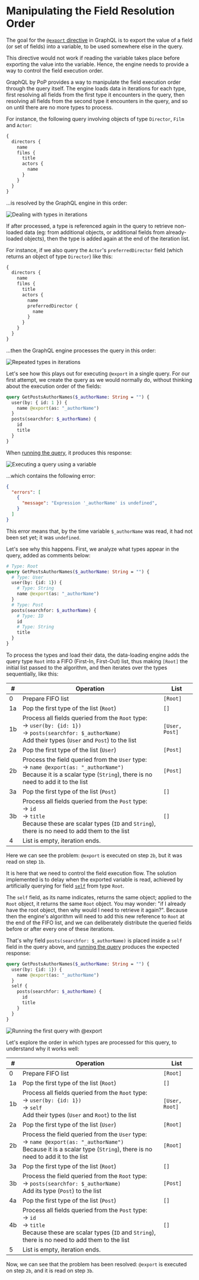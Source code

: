 # Manipulating the Field Resolution Order

The goal for the [`@export` directive](/docs/operational/export) in GraphQL is to export the value of a field (or set of fields) into a variable, to be used somewhere else in the query. 

This directive would not work if reading the variable takes place before exporting the value into the variable. Hence, the engine needs to provide a way to control the field execution order. 

GraphQL by PoP provides a way to manipulate the field execution order through the query itself. The engine loads data in iterations for each type, first resolving all fields from the first type it encounters in the query, then resolving all fields from the second type it encounters in the query, and so on until there are no more types to process. 

For instance, the following query involving objects of type `Director`, `Film` and `Actor`:

```graphql
{
  directors {
    name
    films {
      title
      actors {
        name
      }
    }
  }
}
```

...is resolved by the GraphQL engine in this order:

![Dealing with types in iterations](/images/dataloading-engine-type-iterations.png "Dealing with types in iterations")

If after processed, a type is referenced again in the query to retrieve non-loaded data (eg: from additional objects, or additional fields from already-loaded objects), then the type is added again at the end of the iteration list.

For instance, if we also query the `Actor`'s `preferredDirector` field (which returns an object of type `Director`) like this:

```graphql
{
  directors {
    name
    films {
      title
      actors {
        name
        preferredDirector {
          name
        }
      }
    }
  }
}
```

...then the GraphQL engine processes the query in this order:

![Repeated types in iterations](/images/dataloading-engine-repeated-type-iterations.png "Repeated types in iterations")

Let's see how this plays out for executing `@export` in a single query. For our first attempt, we create the query as we would normally do, without thinking about the execution order of the fields:

```graphql
query GetPostsAuthorNames($_authorName: String = "") {
  user(by: { id: 1 }) {
    name @export(as: "_authorName")
  }
  posts(searchfor: $_authorName) {
    id
    title
  }
}
```

When [running the query](https://newapi.getpop.org/graphiql/?query=query%20GetPostsAuthorNames(%24_authorName%3A%20String%20%3D%20%22%22)%20%7B%0A%20%20user(by:{id%3A%201})%20%7B%0A%20%20%20%20name%20%40export(as%3A%20%22_authorName%22)%0A%20%20%7D%0A%20%20posts(searchfor%3A%20%24_authorName)%20%7B%0A%20%20%20%20id%0A%20%20%20%20title%0A%20%20%7D%0A%7D&operationName=GetPostsAuthorNames), it produces this response:

![Executing a query using a variable](/images/third-query.png)

...which contains the following error:

```json
{
  "errors": [
    {
      "message": "Expression '_authorName' is undefined",
    }
  ]
}
```

This error means that, by the time variable `$_authorName` was read, it had not been set yet; it was `undefined`.

Let's see why this happens. First, we analyze what types appear in the query, added as comments below:

```graphql
# Type: Root
query GetPostsAuthorNames($_authorName: String = "") {
  # Type: User
  user(by: {id: 1}) {
    # Type: String
    name @export(as: "_authorName")
  }
  # Type: Post
  posts(searchfor: $_authorName) {
    # Type: ID
    id
    # Type: String
    title
  }
}
```

To process the types and load their data, the data-loading engine adds the query type `Root` into a FIFO (First-In, First-Out) list, thus making `[Root]` the initial list passed to the algorithm, and then iterates over the types sequentially, like this:

<table class="table">
<thead>
<tr>
<th>#</th><th>Operation</th><th>List</th>
</tr>
</thead>
<tbody>
<tr><td>0</td><td>Prepare FIFO list</td><td><code>[Root]</code></td></tr>
<tr><td>1a</td><td>Pop the first type of the list (<code>Root</code>)</td><td><code>[]</code></td></tr>
<tr><td>1b</td><td>Process all fields queried from the <code>Root</code> type:<br/>→ <code>user(by: {id: 1})</code><br/>→ <code>posts(searchfor: $_authorName)</code><br/>Add their types (<code>User</code> and <code>Post</code>) to the list</td><td><code>[User, Post]</code></td></tr>
<tr><td>2a</td><td>Pop the first type of the list (<code>User</code>)</td><td><code>[Post]</code></td></tr>
<tr><td>2b</td><td>Process the field queried from the <code>User</code> type:<br/>→ <code>name @export(as: "_authorName")</code><br/>Because it is a scalar type (<code>String</code>), there is no need to add it to the list</td><td><code>[Post]</code></td></tr>
<tr><td>3a</td><td>Pop the first type of the list (<code>Post</code>)</td><td><code>[]</code></td></tr>
<tr><td>3b</td><td>Process all fields queried from the <code>Post</code> type:<br/>→ <code>id</code><br/>→ <code>title</code><br/>Because these are scalar types (<code>ID</code> and <code>String</code>), there is no need to add them to the list</td><td><code>[]</code></td></tr>
<tr><td>4</td><td>List is empty, iteration ends.</td><td>&nbsp;</td></tr>
</tbody>
</table>

Here we can see the problem: `@export` is executed on step `2b`, but it was read on step `1b`. 

It is here that we need to control the field execution flow. The solution implemented is to delay when the exported variable is read, achieved by artificially querying for field [`self`](https://github.com/getpop/component-model/blob/57a27af3841da284ea59c6f7ff3a9b4c0befa472/src/FieldResolvers/CoreFieldResolver.php) from type `Root`.

The `self` field, as its name indicates, returns the same object; applied to the `Root` object, it returns the same `Root` object. You may wonder: "if I already have the root object, then why would I need to retrieve it again?". Because then the engine's algorithm will need to add this new reference to `Root` at the end of the FIFO list, and we can deliberately distribute the queried fields before or after every one of these iterations.

That's why field `posts(searchfor: $_authorName)` is placed inside a `self` field in the query above, and [running the query](https://newapi.getpop.org/graphiql/?query=query%20GetPostsAuthorNames(%24_authorName%3A%20String%20%3D%20%22%22)%20%7B%0A%20%20user(by:{id%3A%201})%20%7B%0A%20%20%20%20name%20%40export(as%3A%20%22_authorName%22)%0A%20%20%7D%0A%20%20self%20%7B%0A%20%20%20%20posts(searchfor%3A%20%24_authorName)%20%7B%0A%20%20%20%20%20%20id%0A%20%20%20%20%20%20title%0A%20%20%20%20%7D%0A%20%20%7D%0A%7D&operationName=GetPostsAuthorNames) produces the expected response:

```graphql
query GetPostsAuthorNames($_authorName: String = "") {
  user(by: {id: 1}) {
    name @export(as: "_authorName")
  }
  self {
    posts(searchfor: $_authorName) {
      id
      title
    }
  }
}
```

![Running the first query with `@export`](/images/first-query.png)

Let's explore the order in which types are processed for this query, to understand why it works well:

<table class="table">
<thead>
<tr>
<th>#</th><th>Operation</th><th>List</th>
</tr>
</thead>
<tbody>
<tr><td>0</td><td>Prepare FIFO list</td><td><code>[Root]</code></td></tr>
<tr><td>1a</td><td>Pop the first type of the list (<code>Root</code>)</td><td><code>[]</code></td></tr>
<tr><td>1b</td><td>Process all fields queried from the <code>Root</code> type:<br/>→ <code>user(by: {id: 1})</code><br/>→ <code>self</code><br/>Add their types (<code>User</code> and <code>Root</code>) to the list</td><td><code>[User, Root]</code></td></tr>
<tr><td>2a</td><td>Pop the first type of the list (<code>User</code>)</td><td><code>[Root]</code></td></tr>
<tr><td>2b</td><td>Process the field queried from the <code>User</code> type:<br/>→ <code>name @export(as: "_authorName")</code><br/>Because it is a scalar type (<code>String</code>), there is no need to add it to the list</td><td><code>[Root]</code></td></tr>
<tr><td>3a</td><td>Pop the first type of the list (<code>Root</code>)</td><td><code>[]</code></td></tr>
<tr><td>3b</td><td>Process the field queried from the <code>Root</code> type:<br/>→ <code>posts(searchfor: $_authorName)</code><br/>Add its type (<code>Post</code>) to the list</td><td><code>[Post]</code></td></tr>
<tr><td>4a</td><td>Pop the first type of the list (<code>Post</code>)</td><td><code>[]</code></td></tr>
<tr><td>4b</td><td>Process all fields queried from the <code>Post</code> type:<br/>→ <code>id</code><br/>→  <code>title</code><br/>Because these are scalar types (<code>ID</code> and <code>String</code>), there is no need to add them to the list</td><td><code>[]</code></td></tr>
<tr><td>5</td><td>List is empty, iteration ends.</td><td>&nbsp;</td></tr>
</tbody>
</table>

Now, we can see that the problem has been resolved: `@export` is executed on step `2b`, and it is read on step `3b`.